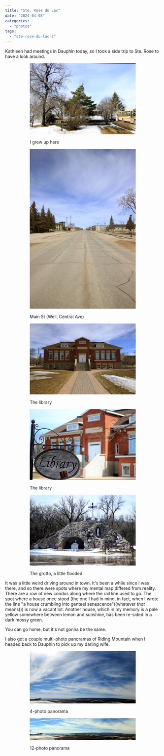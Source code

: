 ```yaml
---
title: "Ste. Rose du Lac"
date: "2024-04-08"
categories: 
  - "photos"
tags: 
  - "ste-rose-du-lac-2"
---
```


Kathleen had meetings in Dauphin today, so I took a side trip to Ste. Rose to have a look around.

<figure>

<figure>

![The house I grew up in](images/IMG_8385-2000-1024x683.jpg)

<figcaption>

I grew up here

</figcaption>

</figure>

<figure>

![Central Ave. in Ste. Rose, facing north from the library](images/IMG_8430-2000-682x1024.jpg)

<figcaption>

Main St (Well, Central Ave)

</figcaption>

</figure>

<figure>

![Ste. Rose public library](images/IMG_8426-2000-1024x682.jpg)

<figcaption>

The library

</figcaption>

</figure>

<figure>

!["Library" sign with the library in the background](images/IMG_8413-2000-1024x682.jpg)

<figcaption>

The library

</figcaption>

</figure>

<figure>

![The grotto at Ste. Rose](images/IMG_8405-2000-1024x682.jpg)

<figcaption>

The grotto, a little flooded

</figcaption>

</figure>



</figure>

It was a little weird driving around in town. It's been a while since I was there, and so there were spots where my mental map differed from reality. There are a row of new condos along where the rail line used to go. The spot where a house once stood (the one I had in mind, in fact, when I wrote the line "a house crumbling into genteel senescence"((whatever _that_ means))) is now a vacant lot. Another house, which in my memory is a pale yellow somewhere between lemon and sunshine, has been re-sided in a dark mossy green.

You can go home, but it's not gonna be the same.

I also got a couple multi-photo panoramas of Riding Mountain when I headed back to Dauphin to pick up my darling wife.

<figure>

<figure>

![Panoramic image of Riding Mountain](images/riding-mountain-11mm-pano-2000-1024x501.jpg)

<figcaption>

4-photo panorama

</figcaption>

</figure>

<figure>

![Panoramic image of Riding Mountain](images/riding-mountain-50mm-pano-4000-1024x213.jpg)

<figcaption>

12-photo panorama

</figcaption>

</figure>



</figure>
